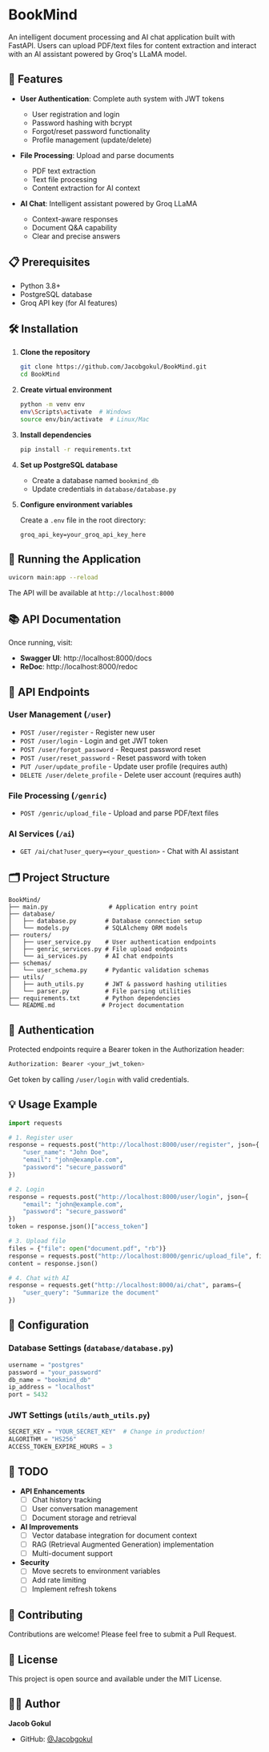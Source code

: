 # BookMind

An intelligent document processing and AI chat application built with FastAPI. Users can upload PDF/text files for content extraction and interact with an AI assistant powered by Groq's LLaMA model.

## 🚀 Features

- **User Authentication**: Complete auth system with JWT tokens
  - User registration and login
  - Password hashing with bcrypt
  - Forgot/reset password functionality
  - Profile management (update/delete)

- **File Processing**: Upload and parse documents
  - PDF text extraction
  - Text file processing
  - Content extraction for AI context

- **AI Chat**: Intelligent assistant powered by Groq LLaMA
  - Context-aware responses
  - Document Q&A capability
  - Clear and precise answers

## 📋 Prerequisites

- Python 3.8+
- PostgreSQL database
- Groq API key (for AI features)

## 🛠️ Installation

1. **Clone the repository**
   ```bash
   git clone https://github.com/Jacobgokul/BookMind.git
   cd BookMind
   ```

2. **Create virtual environment**
   ```bash
   python -m venv env
   env\Scripts\activate  # Windows
   source env/bin/activate  # Linux/Mac
   ```

3. **Install dependencies**
   ```bash
   pip install -r requirements.txt
   ```

4. **Set up PostgreSQL database**
   - Create a database named `bookmind_db`
   - Update credentials in `database/database.py`

5. **Configure environment variables**
   
   Create a `.env` file in the root directory:
   ```env
   groq_api_key=your_groq_api_key_here
   ```

## 🚦 Running the Application

```bash
uvicorn main:app --reload
```

The API will be available at `http://localhost:8000`

## 📚 API Documentation

Once running, visit:
- **Swagger UI**: http://localhost:8000/docs
- **ReDoc**: http://localhost:8000/redoc

## 🔌 API Endpoints

### User Management (`/user`)
- `POST /user/register` - Register new user
- `POST /user/login` - Login and get JWT token
- `POST /user/forgot_password` - Request password reset
- `POST /user/reset_password` - Reset password with token
- `PUT /user/update_profile` - Update user profile (requires auth)
- `DELETE /user/delete_profile` - Delete user account (requires auth)

### File Processing (`/genric`)
- `POST /genric/upload_file` - Upload and parse PDF/text files

### AI Services (`/ai`)
- `GET /ai/chat?user_query=<your_question>` - Chat with AI assistant

## 🗂️ Project Structure

```
BookMind/
├── main.py                 # Application entry point
├── database/
│   ├── database.py        # Database connection setup
│   └── models.py          # SQLAlchemy ORM models
├── routers/
│   ├── user_service.py    # User authentication endpoints
│   ├── genric_services.py # File upload endpoints
│   └── ai_services.py     # AI chat endpoints
├── schemas/
│   └── user_schema.py     # Pydantic validation schemas
├── utils/
│   ├── auth_utils.py      # JWT & password hashing utilities
│   └── parser.py          # File parsing utilities
├── requirements.txt       # Python dependencies
└── README.md             # Project documentation
```

## 🔐 Authentication

Protected endpoints require a Bearer token in the Authorization header:

```bash
Authorization: Bearer <your_jwt_token>
```

Get token by calling `/user/login` with valid credentials.

## 💡 Usage Example

```python
import requests

# 1. Register user
response = requests.post("http://localhost:8000/user/register", json={
    "user_name": "John Doe",
    "email": "john@example.com",
    "password": "secure_password"
})

# 2. Login
response = requests.post("http://localhost:8000/user/login", json={
    "email": "john@example.com",
    "password": "secure_password"
})
token = response.json()["access_token"]

# 3. Upload file
files = {"file": open("document.pdf", "rb")}
response = requests.post("http://localhost:8000/genric/upload_file", files=files)
content = response.json()

# 4. Chat with AI
response = requests.get("http://localhost:8000/ai/chat", params={
    "user_query": "Summarize the document"
})
```

## 🔧 Configuration

### Database Settings (`database/database.py`)
```python
username = "postgres"
password = "your_password"
db_name = "bookmind_db"
ip_address = "localhost"
port = 5432
```

### JWT Settings (`utils/auth_utils.py`)
```python
SECRET_KEY = "YOUR_SECRET_KEY"  # Change in production!
ALGORITHM = "HS256"
ACCESS_TOKEN_EXPIRE_HOURS = 3
```

## 📝 TODO

- **API Enhancements**
  - [ ] Chat history tracking
  - [ ] User conversation management
  - [ ] Document storage and retrieval

- **AI Improvements**
  - [ ] Vector database integration for document context
  - [ ] RAG (Retrieval Augmented Generation) implementation
  - [ ] Multi-document support

- **Security**
  - [ ] Move secrets to environment variables
  - [ ] Add rate limiting
  - [ ] Implement refresh tokens

## 🤝 Contributing

Contributions are welcome! Please feel free to submit a Pull Request.

## 📄 License

This project is open source and available under the MIT License.

## 👨‍💻 Author

**Jacob Gokul**
- GitHub: [@Jacobgokul](https://github.com/Jacobgokul)
